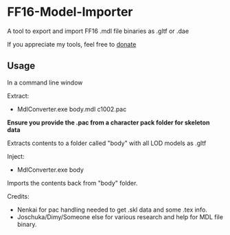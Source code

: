 # FF16-Model-Importer
A tool to export and import FF16 .mdl file binaries as .gltf or .dae

If you appreciate my tools, feel free to [donate](https://ko-fi.com/simplykxg)

## Usage

In a command line window

Extract:
- MdlConverter.exe body.mdl c1002.pac

**Ensure you provide the .pac from a character pack folder for skeleton data**

Extracts contents to a folder called "body" with all LOD models as .gltf

Inject:
- MdlConverter.exe body

Imports the contents back from "body" folder.

Credits:
- Nenkai for pac handling needed to get .skl data and some .tex info.
- Joschuka/Dimy/Someone else for various research and help for MDL file binary.

